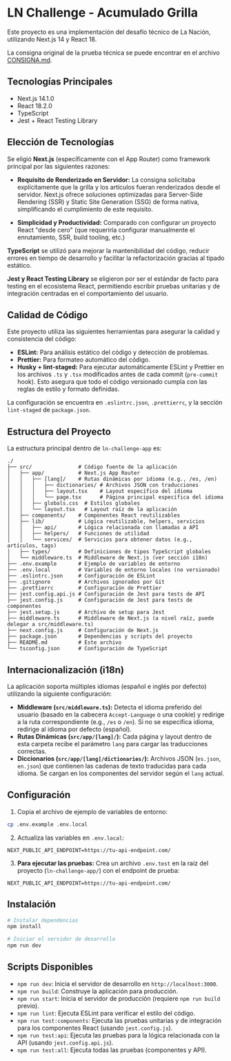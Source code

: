 # LN Challenge - Acumulado Grilla

Este proyecto es una implementación del desafío técnico de La Nación, utilizando Next.js 14 y React 18.

La consigna original de la prueba técnica se puede encontrar en el archivo [CONSIGNA.md](./CONSIGNA.md).

## Tecnologías Principales

- Next.js 14.1.0
- React 18.2.0
- TypeScript
- Jest + React Testing Library

## Elección de Tecnologías

Se eligió **Next.js** (específicamente con el App Router) como framework principal por las siguientes razones:

- **Requisito de Renderizado en Servidor:** La consigna solicitaba explícitamente que la grilla y los artículos fueran renderizados desde el servidor. Next.js ofrece soluciones optimizadas para Server-Side Rendering (SSR) y Static Site Generation (SSG) de forma nativa, simplificando el cumplimiento de este requisito.

- **Simplicidad y Productividad:** Comparado con configurar un proyecto React "desde cero" (que requeriría configurar manualmente el enrutamiento, SSR, build tooling, etc.)

**TypeScript** se utilizó para mejorar la mantenibilidad del código, reducir errores en tiempo de desarrollo y facilitar la refactorización gracias al tipado estático.

**Jest y React Testing Library** se eligieron por ser el estándar de facto para testing en el ecosistema React, permitiendo escribir pruebas unitarias y de integración centradas en el comportamiento del usuario.

## Calidad de Código

Este proyecto utiliza las siguientes herramientas para asegurar la calidad y consistencia del código:

- **ESLint:** Para análisis estático del código y detección de problemas.
- **Prettier:** Para formateo automático del código.
- **Husky + lint-staged:** Para ejecutar automáticamente ESLint y Prettier en los archivos `.ts` y `.tsx` modificados antes de cada commit (`pre-commit` hook). Esto asegura que todo el código versionado cumpla con las reglas de estilo y formato definidas.

La configuración se encuentra en `.eslintrc.json`, `.prettierrc`, y la sección `lint-staged` de `package.json`.

## Estructura del Proyecto

La estructura principal dentro de `ln-challenge-app` es:

```
./
├── src/               # Código fuente de la aplicación
│   ├── app/           # Next.js App Router
│   │   ├── [lang]/    # Rutas dinámicas por idioma (e.g., /es, /en)
│   │   │   ├── dictionaries/ # Archivos JSON con traducciones
│   │   │   ├── layout.tsx    # Layout específico del idioma
│   │   │   └── page.tsx      # Página principal específica del idioma
│   │   ├── globals.css  # Estilos globales
│   │   └── layout.tsx   # Layout raíz de la aplicación
│   ├── components/    # Componentes React reutilizables
│   ├── lib/           # Lógica reutilizable, helpers, servicios
│   │   ├── api/       # Lógica relacionada con llamadas a API
│   │   ├── helpers/   # Funciones de utilidad
│   │   └── services/  # Servicios para obtener datos (e.g., artículos, tags)
│   ├── types/         # Definiciones de tipos TypeScript globales
│   └── middleware.ts  # Middleware de Next.js (ver sección i18n)
├── .env.example       # Ejemplo de variables de entorno
├── .env.local         # Variables de entorno locales (no versionado)
├── .eslintrc.json     # Configuración de ESLint
├── .gitignore         # Archivos ignorados por Git
├── .prettierrc        # Configuración de Prettier
├── jest.config.api.js # Configuración de Jest para tests de API
├── jest.config.js     # Configuración de Jest para tests de componentes
├── jest.setup.js      # Archivo de setup para Jest
├── middleware.ts      # Middleware de Next.js (a nivel raíz, puede delegar a src/middleware.ts)
├── next.config.js     # Configuración de Next.js
├── package.json       # Dependencias y scripts del proyecto
├── README.md          # Este archivo
└── tsconfig.json      # Configuración de TypeScript
```

## Internacionalización (i18n)

La aplicación soporta múltiples idiomas (español e inglés por defecto) utilizando la siguiente configuración:

- **Middleware (`src/middleware.ts`):** Detecta el idioma preferido del usuario (basado en la cabecera `Accept-Language` o una cookie) y redirige a la ruta correspondiente (e.g., `/es` o `/en`). Si no se especifica idioma, redirige al idioma por defecto (español).
- **Rutas Dinámicas (`src/app/[lang]/`):** Cada página y layout dentro de esta carpeta recibe el parámetro `lang` para cargar las traducciones correctas.
- **Diccionarios (`src/app/[lang]/dictionaries/`):** Archivos JSON (`es.json`, `en.json`) que contienen las cadenas de texto traducidas para cada idioma. Se cargan en los componentes del servidor según el `lang` actual.

## Configuración

1. Copia el archivo de ejemplo de variables de entorno:

```bash
cp .env.example .env.local
```

2. Actualiza las variables en `.env.local`:

```
NEXT_PUBLIC_API_ENDPOINT=https://tu-api-endpoint.com/
```

3. **Para ejecutar las pruebas:** Crea un archivo `.env.test` en la raíz del proyecto (`ln-challenge-app/`) con el endpoint de prueba:

```
NEXT_PUBLIC_API_ENDPOINT=https://tu-api-endpoint.com/
```

## Instalación

```bash
# Instalar dependencias
npm install

# Iniciar el servidor de desarrollo
npm run dev
```

## Scripts Disponibles

- `npm run dev`: Inicia el servidor de desarrollo en `http://localhost:3000`.
- `npm run build`: Construye la aplicación para producción.
- `npm run start`: Inicia el servidor de producción (requiere `npm run build` previo).
- `npm run lint`: Ejecuta ESLint para verificar el estilo del código.
- `npm run test:components`: Ejecuta las pruebas unitarias y de integración para los componentes React (usando `jest.config.js`).
- `npm run test:api`: Ejecuta las pruebas para la lógica relacionada con la API (usando `jest.config.api.js`).
- `npm run test:all`: Ejecuta todas las pruebas (componentes y API).
